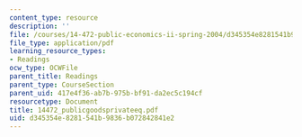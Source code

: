 ```yaml
---
content_type: resource
description: ''
file: /courses/14-472-public-economics-ii-spring-2004/d345354e8281541b9836b072842841e2_14472_publicgoodsprivateeq.pdf
file_type: application/pdf
learning_resource_types:
- Readings
ocw_type: OCWFile
parent_title: Readings
parent_type: CourseSection
parent_uid: 417e4f36-ab7b-975b-bf91-da2ec5c194cf
resourcetype: Document
title: 14472_publicgoodsprivateeq.pdf
uid: d345354e-8281-541b-9836-b072842841e2
---
```

